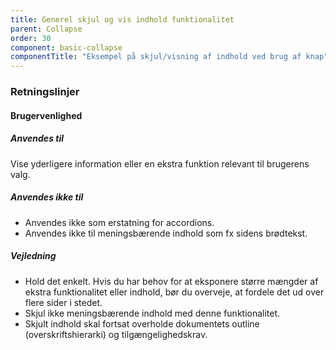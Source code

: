 ```yaml
---
title: Generel skjul og vis indhold funktionalitet
parent: Collapse
order: 30
component: basic-collapse
componentTitle: "Eksempel på skjul/visning af indhold ved brug af knap"
---
```



### Retningslinjer

#### Brugervenlighed
##### Anvendes til

Vise yderligere information eller en ekstra funktion relevant til brugerens valg.

##### Anvendes ikke til

- Anvendes ikke som erstatning for accordions.
- Anvendes ikke til meningsbærende indhold som fx sidens brødtekst.

##### Vejledning

- Hold det enkelt. Hvis du har behov for at eksponere større mængder af ekstra funktionalitet eller indhold, bør du overveje, at fordele det ud over flere sider i stedet.
- Skjul ikke meningsbærende indhold med denne funktionalitet.
- Skjult indhold skal fortsat overholde dokumentets outline (overskriftshierarki) og tilgængelighedskrav.
